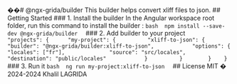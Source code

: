 ��#   @ n g x - g r i d a / b u i l d e r 
 
 
 
 T h i s   b u i l d e r   h e l p s   c o n v e r t   x l i f f   f i l e s   t o   j s o n . 
 
 
 
 # #   G e t t i n g   S t a r t e d 
 
 
 
 # # #   1 .   I n s t a l l   t h e   b u i l d e r 
 
 
 
 I n   t h e   A n g u l a r   w o r k s p a c e   r o o t   f o l d e r ,   r u n   t h i s   c o m m a n d   t o   i n s t a l l   t h e   b u i l d e r   : 
 
 
 
 ` ` ` b a s h 
 
 n p m   i n s t a l l   - - s a v e - d e v   @ n g x - g r i d a / b u i l d e r 
 
 ` ` ` 
 
 
 
 # # #   2 .   A d d   b u i l d e r   t o   y o u r   p r o j e c t 
 
 
 
 ` ` ` 
 
     " p r o j e c t s " :   { 
 
         " m y - p r o j e c t " :   { 
 
                 " x l i f f - t o - j s o n " :   { 
 
                     " b u i l d e r " :   " @ n g x - g r i d a / b u i l d e r : x l i f f - t o - j s o n " , 
 
                     " o p t i o n s " :   { 
 
                         " l o c a l e s " :   [ " f r " ] , 
 
                         " s o u r c e " :   " s r c / l o c a l e s " , 
 
                         " d e s t i n a t i o n " :   " p u b l i c / l o c a l e s " 
 
                     } 
 
                 } 
 
             } 
 
     } 
 
 ` ` ` 
 
 
 
 # # #   3 .   R u n   i t 
 
 
 
 ` ` ` b a s h 
 
 n g   r u n   m y - p r o j e c t : x l i f f - t o - j s o n 
 
 ` ` ` 
 
 
 
 # #   L i c e n s e 
 
 
 
 M I T   �   2 0 2 4 - 2 0 2 4   K h a l i l   L A G R I D A 
 
 
